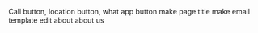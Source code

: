 Call button, location button, what app button
make page title
make email template
edit about about us



